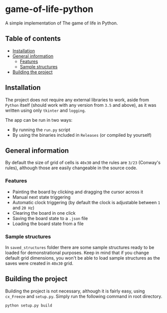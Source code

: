 # game-of-life-python
A simple implementation of The game of life in Python.

## Table of contents
* [Installation](#installation)
* [General information](#general-information)
    * [Features](#features)
    * [Sample structures](#sample-structures)
* [Building the project](#building-the-project)

## Installation
The project does not require any external libraries to work, aside from `Python` itself (should work with any version from `3.5` and above), as
it was written using only `tkinter` and `logging`.

The app can be run in two ways:
- By running the `run.py` script
- By using the binaries included in `Releases` (or compiled by yourself)

## General information
By default the size of grid of cells is `40x30` and the rules are `3/23` (Conway's rules), although
those are easily changeable in the source code.

### Features
- Painting the board by clicking and dragging the cursor across it
- Manual next state triggering
- Automatic clock triggering (by default the clock is adjustable between `1` and `20 Hz`)
- Clearing the board in one click
- Saving the board state to a `.json` file
- Loading the board state from a file

### Sample structures
In `saved_structures` folder there are some sample structures ready to be loaded for demonstrational purposes.
Keep in mind that if you change default grid dimensions, you won't be able to load sample structures as the saves
were created in `40x30` grid.

## Building the project
Building the project is not necessary, although it is fairly easy, using `cx_Freeze` and `setup.py`.
Simply run the following command in root directory.
```
python setup.py build
```